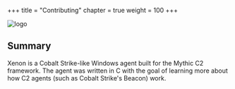 +++
title = "Contributing"
chapter = true
weight = 100
+++

![logo](/agents/xenon/Xenon.png?width=600px)

## Summary

Xenon is a Cobalt Strike-like Windows agent built for the Mythic C2 framework. The agent was written in C with the goal of learning more about how C2 agents (such as Cobalt Strike's Beacon) work. 

